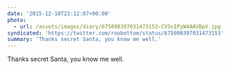 ```yaml
---
date: '2015-12-10T23:12:07+00:00'
photo:
  - url: /assets/images/diary/675090397031473153-CV5nIPyW4AAVBpV.jpg
syndicated: 'https://twitter.com/roobottom/status/675090397031473153'
summary: 'Thanks secret Santa, you know me well.'
---
```

Thanks secret Santa, you know me well. 
